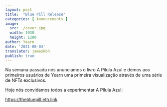 ```yaml
---
layout: post
title:  "Blue Pill Release"
categories: [ Annoucements ]
image:
  src: ./cover.jpg
  width: 1030
  height: 1280
author: Yearn
date: '2021-08-03'
translator: jameskbh
publish: true
---
```


Na semana passada nós anunciamos o livro A Pílula Azul e demos aos primeiros usuários de Yearn uma primeira visualização através de uma série de NFTs exclusivos.

Hoje nós convidamos todos a experimentar A Pílula Azul:

https://thebluepill.eth.link
